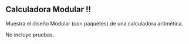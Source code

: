 ## Calculadora Modular !!

Muestra el diseño Modular (con paquetes) de una calculadora aritmética.

No incluye pruebas.
